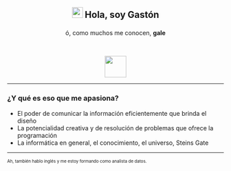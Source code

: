 ## <p align="center"><img src="https://c.tenor.com/SNL9_xhZl9oAAAAi/waving-hand-joypixels.gif" height="25px" width="25px"> <b>Hola, soy Gastón</b></p>
<p align="center">ó, como muchos me conocen, <b>gale</b></p><br>
<p align="center"><img src="https://i.imgur.com/HHEVhch.png" height="50px" width=""><p>
<hr>
<h3>¿Y qué es eso que me apasiona?</h3>
<ul>
  <li>El poder de comunicar la información eficientemente que brinda el diseño</li>
  <li>La potencialidad creativa y de resolución de problemas que ofrece la programación</li>
  <li>La informática en general, el conocimiento, el universo, Steins Gate </li>
</ul>
<hr>
<sub><sup>Ah, también hablo inglés y me estoy formando como analista de datos.</sup></sub>
<!---
Notas
--->
